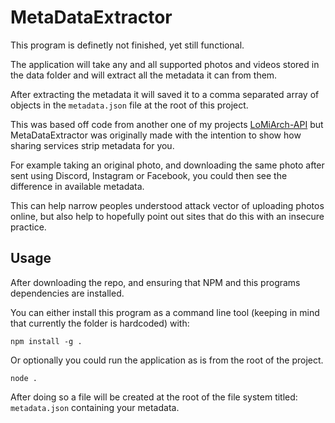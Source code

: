 # MetaDataExtractor

This program is definetly not finished, yet still functional.

The application will take any and all supported photos and videos stored in the data folder and will extract all the metadata it can from them.

After extracting the metadata it will saved it to a comma separated array of objects in the `metadata.json` file at the root of this project.

This was based off code from another one of my projects [LoMiArch-API](https://github.com/confused-Techie/LoMiArch-API) but MetaDataExtractor was originally made with the intention to show how sharing services strip metadata for you.

For example taking an original photo, and downloading the same photo after sent using Discord, Instagram or Facebook, you could then see the difference in available metadata.

This can help narrow peoples understood attack vector of uploading photos online, but also help to hopefully point out sites that do this with an insecure practice.

## Usage

After downloading the repo, and ensuring that NPM and this programs dependencies are installed.

You can either install this program as a command line tool (keeping in mind that currently the folder is hardcoded) with:

````
npm install -g .
````

Or optionally you could run the application as is from the root of the project.

````
node .
````

After doing so a file will be created at the root of the file system titled: `metadata.json` containing your metadata.

